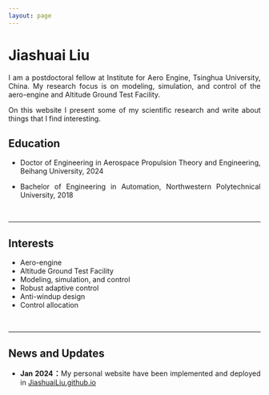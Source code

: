 ```yaml
---
layout: page
---
```


# Jiashuai Liu



<p style="text-align:justify; text-justify:inter-ideograph;">I am a  postdoctoral fellow at Institute for Aero Engine, Tsinghua University, China. My research focus is on  modeling, simulation, and control of the aero-engine and Altitude Ground Test Facility.

<p style="text-align:justify; text-justify:inter-ideograph;">On this website I present some of my scientific research and write about things that I find interesting.

## Education

* <p style="text-align:justify; text-justify:inter-ideograph;">Doctor of Engineering in Aerospace Propulsion Theory and Engineering, Beihang University, 2024 

* <p style="text-align:justify; text-justify:inter-ideograph;">Bachelor of Engineering in Automation, Northwestern Polytechnical University, 2018

<br>

---

## Interests

- Aero-engine
- Altitude Ground Test Facility
- Modeling, simulation, and control
- Robust adaptive control
- Anti-windup design
- Control allocation

<br>

---

## News and Updates

- <p style="text-align:justify; text-justify:inter-ideograph;"><b>Jan 2024：</b>My personal website have been implemented and deployed in <a href="https://JiashuaiLiu.github.io">JiashuaiLiu.github.io<a>

<br>
